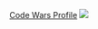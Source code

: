 [Code Wars Profile]( https://www.codewars.com/users/JFitzy1321 )
<img src="https://www.codewars.com/users/JFitzy1321/badges/large" />  


<!--
**JFitzy1321/JFitzy1321** is a ✨ _special_ ✨ repository because its `README.md` (this file) appears on your GitHub profile.

Here are some ideas to get you started:

- 🔭 I’m currently working on ...
- 🌱 I’m currently learning ...
- 👯 I’m looking to collaborate on ...
- 🤔 I’m looking for help with ...
- 💬 Ask me about ...
- 📫 How to reach me: ...
- 😄 Pronouns: ...
- ⚡ Fun fact: ...
-->
